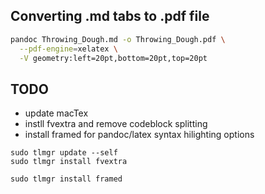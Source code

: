 ## Converting .md tabs to .pdf file

```bash
pandoc Throwing_Dough.md -o Throwing_Dough.pdf \
  --pdf-engine=xelatex \
  -V geometry:left=20pt,bottom=20pt,top=20pt
```

## TODO

- update macTex
- instll fvextra and remove codeblock splitting
- install framed for pandoc/latex syntax hilighting options

```
sudo tlmgr update --self
sudo tlmgr install fvextra
```

```
sudo tlmgr install framed
```
